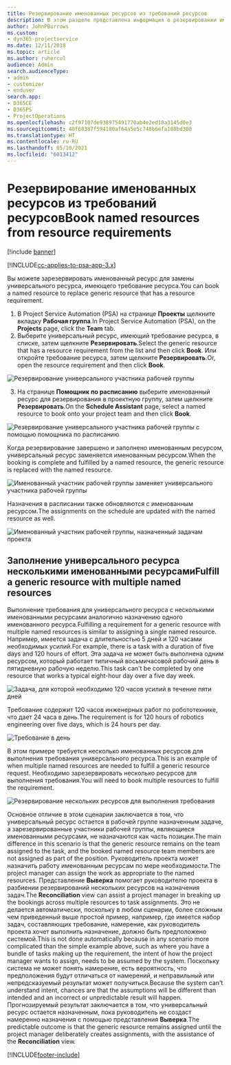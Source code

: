 ```yaml
---
title: Резервирование именованных ресурсов из требований ресурсов
description: В этом разделе представлена информация о резервировании именованных ресурсов для требования универсального ресурса.
author: JohnPBurrows
ms.custom:
- dyn365-projectservice
ms.date: 12/11/2018
ms.topic: article
ms.author: ruhercul
audience: Admin
search.audienceType:
- admin
- customizer
- enduser
search.app:
- D365CE
- D365PS
- ProjectOperations
ms.openlocfilehash: c2f97107de938975491770ab4e2ed18a3145d0e3
ms.sourcegitcommit: 40f68387f594180af64a5e5c748b6efa188bd300
ms.translationtype: HT
ms.contentlocale: ru-RU
ms.lasthandoff: 05/10/2021
ms.locfileid: "6013412"
---
```

# <a name="book-named-resources-from-resource-requirements"></a><span data-ttu-id="8d9a4-103">Резервирование именованных ресурсов из требований ресурсов</span><span class="sxs-lookup"><span data-stu-id="8d9a4-103">Book named resources from resource requirements</span></span>

[!include [banner](../includes/psa-now-project-operations.md)]

[!INCLUDE[cc-applies-to-psa-app-3.x](../includes/cc-applies-to-psa-app-3x.md)]

<span data-ttu-id="8d9a4-104">Вы можете зарезервировать именованный ресурс для замены универсального ресурса, имеющего требование ресурса.</span><span class="sxs-lookup"><span data-stu-id="8d9a4-104">You can book a named resource to replace generic resource that has a resource requirement.</span></span>

1. <span data-ttu-id="8d9a4-105">В Project Service Automation (PSA) на странице **Проекты** щелкните вкладку **Рабочая группа**.</span><span class="sxs-lookup"><span data-stu-id="8d9a4-105">In Project Service Automation (PSA), on the **Projects** page, click the **Team** tab.</span></span>
2. <span data-ttu-id="8d9a4-106">Выберите универсальный ресурс, имеющий требование ресурса, в списке, затем щелкните **Резервировать**.</span><span class="sxs-lookup"><span data-stu-id="8d9a4-106">Select the generic resource that has a resource requirement from the list and then click **Book**.</span></span> <span data-ttu-id="8d9a4-107">Или откройте требование ресурса, затем щелкните **Резервировать**.</span><span class="sxs-lookup"><span data-stu-id="8d9a4-107">Or, open the resource requirement and then click **Book**.</span></span>


![Резервирование универсального участника рабочей группы](media/RM-how-to-14.png)


3. <span data-ttu-id="8d9a4-109">На странице **Помощник по расписанию** выберите именованный ресурс для резервирования в проектную группу, затем щелкните **Резервировать**.</span><span class="sxs-lookup"><span data-stu-id="8d9a4-109">On the **Schedule Assistant** page, select a named resource to book onto your project team and then click **Book**.</span></span>

![Резервирование универсального участника рабочей группы с помощью помощника по расписанию](media/RM-how-to-15.png)

<span data-ttu-id="8d9a4-111">Когда резервирование завершено и заполнено именованным ресурсом, универсальный ресурс заменяется именованным ресурсом.</span><span class="sxs-lookup"><span data-stu-id="8d9a4-111">When the booking is complete and fulfilled by a named resource, the generic resource is replaced with the named resource.</span></span>

![Именованный участник рабочей группы заменяет универсального участника рабочей группы](media/RM-how-to-16.png)

<span data-ttu-id="8d9a4-113">Назначения в расписании также обновляются с именованным ресурсом.</span><span class="sxs-lookup"><span data-stu-id="8d9a4-113">The assignments on the schedule are updated with the named resource as well.</span></span>

![Именованный участник рабочей группы, назначенный задачам проекта](media/RM-how-to-17.png)

## <a name="fulfill-a-generic-resource-with-multiple-named-resources"></a><span data-ttu-id="8d9a4-115">Заполнение универсального ресурса несколькими именованными ресурсами</span><span class="sxs-lookup"><span data-stu-id="8d9a4-115">Fulfill a generic resource with multiple named resources</span></span>
<span data-ttu-id="8d9a4-116">Выполнение требования для универсального ресурса с несколькими именованными ресурсами аналогично назначению одного именованного ресурса.</span><span class="sxs-lookup"><span data-stu-id="8d9a4-116">Fulfilling a requirement for a generic resource with multiple named resources is similar to assigning a single named resource.</span></span> <span data-ttu-id="8d9a4-117">Например, имеется задача с длительностью 5 дней и 120 часами необходимых усилий.</span><span class="sxs-lookup"><span data-stu-id="8d9a4-117">For example, there is a task with a duration of five days and 120 hours of effort.</span></span> <span data-ttu-id="8d9a4-118">Эта задача не может быть выполнена одним ресурсом, который работает типичный восьмичасовой рабочий день в пятидневную рабочую неделю.</span><span class="sxs-lookup"><span data-stu-id="8d9a4-118">This task can't be completed by one resource that works a typical eight-hour day over a five day week.</span></span> 

![Задача, для которой необходимо 120 часов усилий в течение пяти дней](media/RM-how-to-21.png)

<span data-ttu-id="8d9a4-120">Требование содержит 120 часов инженерных работ по робототехнике, что дает 24 часа в день.</span><span class="sxs-lookup"><span data-stu-id="8d9a4-120">The requirement is for 120 hours of robotics engineering over five days, which is 24 hours per day.</span></span>

![Требование в день](media/RM-how-to-22.png)

<span data-ttu-id="8d9a4-122">В этом примере требуется несколько именованных ресурсов для выполнения требования универсального ресурса.</span><span class="sxs-lookup"><span data-stu-id="8d9a4-122">This is an example of when multiple named resources are needed to fulfill a generic resource request.</span></span> <span data-ttu-id="8d9a4-123">Необходимо зарезервировать несколько ресурсов для выполнения требования.</span><span class="sxs-lookup"><span data-stu-id="8d9a4-123">You will need to book multiple resources to fulfill the requirement.</span></span>

![Резервирование нескольких ресурсов для выполнения требования](media/RM-how-to-23.png)

<span data-ttu-id="8d9a4-125">Основное отличие в этом сценарии заключается в том, что универсальный ресурс остается в рабочей группе назначенным задаче, а зарезервированные участники рабочей группы, являющиеся именованными ресурсами, не назначаются как часть позиции.</span><span class="sxs-lookup"><span data-stu-id="8d9a4-125">The main difference in this scenario is that the generic resource remains on the team assigned to the task, and the booked named resource team members are not assigned as part of the position.</span></span> <span data-ttu-id="8d9a4-126">Руководитель проекта может назначить работу именованным ресурсам по мере необходимости.</span><span class="sxs-lookup"><span data-stu-id="8d9a4-126">The project manager can assign the work as appropriate to the named resources.</span></span> <span data-ttu-id="8d9a4-127">Представление **Выверка** помогает руководителю проекта в разбиении резервирований нескольких ресурсов на назначения задач.</span><span class="sxs-lookup"><span data-stu-id="8d9a4-127">The **Reconciliation** view can assist a project manager in breaking up the bookings across multiple resources to task assignments.</span></span> <span data-ttu-id="8d9a4-128">Это не делается автоматически, поскольку в любом сценарии, более сложным чем приведенный выше простой пример, например, где имеется набор задач, составляющих требование, намерение, как руководитель проекта хочет выполнить назначение, должно быть предположено системой.</span><span class="sxs-lookup"><span data-stu-id="8d9a4-128">This is not done automatically because in any scenario more complicated than the simple example above, such as where you have a bundle of tasks making up the requirement, the intent of how the project manager wants to assign, needs to be assumed by the system.</span></span> <span data-ttu-id="8d9a4-129">Поскольку система не может понять намерение, есть вероятность, что предположения будут отличаться от намерений, и неправильный или непредсказуемый результат может получиться.</span><span class="sxs-lookup"><span data-stu-id="8d9a4-129">Because the system can't understand intent, chances are that the assumptions will be different than intended and an incorrect or unpredictable result will happen.</span></span> <span data-ttu-id="8d9a4-130">Прогнозируемый результат заключается в том, что универсальный ресурс остается назначенным, пока руководитель не создаст намеренно назначения с помощью представления **Выверка**.</span><span class="sxs-lookup"><span data-stu-id="8d9a4-130">The predictable outcome is that the generic resource remains assigned until the project manager deliberately creates assignments, with the assistance of the **Reconciliation** view.</span></span>




[!INCLUDE[footer-include](../includes/footer-banner.md)]
